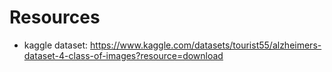 # Resources 
- kaggle dataset: https://www.kaggle.com/datasets/tourist55/alzheimers-dataset-4-class-of-images?resource=download